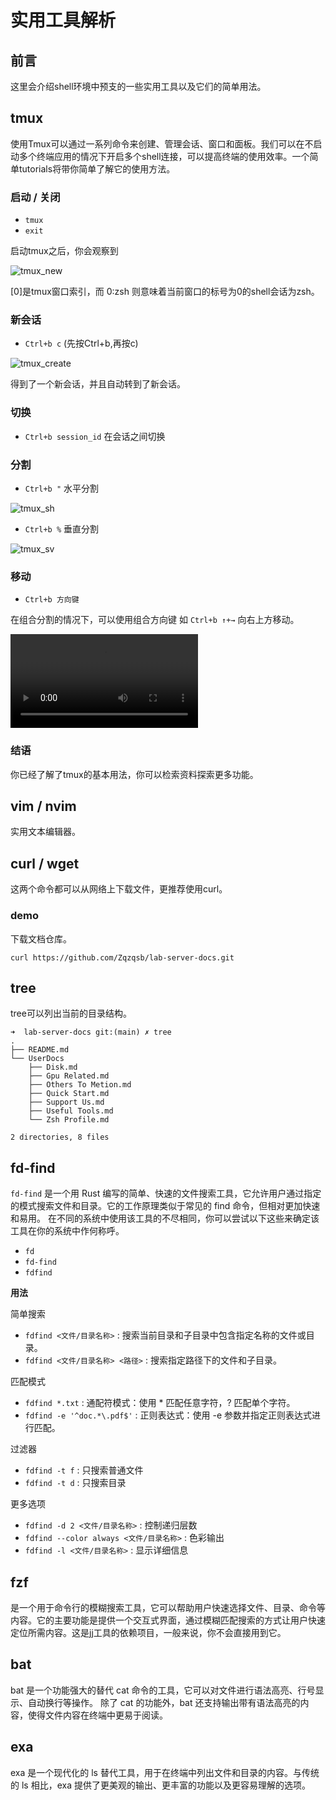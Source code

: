 # 实用工具解析

## 前言

这里会介绍shell环境中预支的一些实用工具以及它们的简单用法。

## tmux

使用Tmux可以通过一系列命令来创建、管理会话、窗口和面板。我们可以在不启动多个终端应用的情况下开启多个shell连接，可以提高终端的使用效率。一个简单tutorials将带你简单了解它的使用方法。

### 启动 / 关闭

+ `tmux`
+ `exit`

启动tmux之后，你会观察到

![tmux_new](https://alicloud-pic.oss-cn-shanghai.aliyuncs.com/NISL_docs/tmux/tmux_new.png)

\[0\]是tmux窗口索引，而 0:zsh 则意味着当前窗口的标号为0的shell会话为zsh。

### 新会话

+ `Ctrl+b c` (先按Ctrl+b,再按c)

![tmux_create](https://alicloud-pic.oss-cn-shanghai.aliyuncs.com/NISL_docs/tmux/tmux_create.png)

得到了一个新会话，并且自动转到了新会话。

### 切换

+ `Ctrl+b session_id` 在会话之间切换

### 分割

+ `Ctrl+b "` 水平分割

![tmux_sh](https://alicloud-pic.oss-cn-shanghai.aliyuncs.com/NISL_docs/tmux/split_horizontal.png)

+ `Ctrl+b %` 垂直分割 

![tmux_sv](https://alicloud-pic.oss-cn-shanghai.aliyuncs.com/NISL_docs/tmux/split_vertical.png)

### 移动

+ `Ctrl+b 方向键`

在组合分割的情况下，可以使用组合方向键 如 `Ctrl+b ↑+→` 向右上方移动。

![move_demo](https://alicloud-pic.oss-cn-shanghai.aliyuncs.com/NISL_docs/tmux/tmux_move_demo.mov)

### 结语

你已经了解了tmux的基本用法，你可以检索资料探索更多功能。

## vim / nvim

实用文本编辑器。

## curl / wget 

这两个命令都可以从网络上下载文件，更推荐使用curl。

### demo

下载文档仓库。

```shell
curl https://github.com/Zqzqsb/lab-server-docs.git
```

## tree

tree可以列出当前的目录结构。

```shell
➜  lab-server-docs git:(main) ✗ tree
.
├── README.md
└── UserDocs
    ├── Disk.md
    ├── Gpu Related.md
    ├── Others To Metion.md
    ├── Quick Start.md
    ├── Support Us.md
    ├── Useful Tools.md
    └── Zsh Profile.md

2 directories, 8 files
```

## fd-find

`fd-find` 是一个用 Rust 编写的简单、快速的文件搜索工具，它允许用户通过指定的模式搜索文件和目录。它的工作原理类似于常见的 find 命令，但相对更加快速和易用。
在不同的系统中使用该工具的不尽相同，你可以尝试以下这些来确定该工具在你的系统中作何称呼。

+ `fd`
+ `fd-find`
+ `fdfind`

**用法**

简单搜索

+ `fdfind <文件/目录名称>` :  搜索当前目录和子目录中包含指定名称的文件或目录。
+ `fdfind <文件/目录名称> <路径>` : 搜索指定路径下的文件和子目录。

匹配模式

+ `fdfind *.txt` : 通配符模式：使用 * 匹配任意字符，? 匹配单个字符。
+ `fdfind -e '^doc.*\.pdf$'` : 正则表达式：使用 -e 参数并指定正则表达式进行匹配。

过滤器

+ `fdfind -t f` : 只搜索普通文件
+ `fdfind -t d` : 只搜索目录

更多选项

+ `fdfind -d 2 <文件/目录名称>` : 控制递归层数
+ `fdfind --color always <文件/目录名称>` : 色彩输出
+ `fdfind -l <文件/目录名称>` : 显示详细信息

## fzf

是一个用于命令行的模糊搜索工具，它可以帮助用户快速选择文件、目录、命令等内容。它的主要功能是提供一个交互式界面，通过模糊匹配搜索的方式让用户快速定位所需内容。这是jj工具的依赖项目，一般来说，你不会直接用到它。

## bat

bat 是一个功能强大的替代 cat 命令的工具，它可以对文件进行语法高亮、行号显示、自动换行等操作。
除了 cat 的功能外，bat 还支持输出带有语法高亮的内容，使得文件内容在终端中更易于阅读。

## exa

exa 是一个现代化的 ls 替代工具，用于在终端中列出文件和目录的内容。与传统的 ls 相比，exa 提供了更美观的输出、更丰富的功能以及更容易理解的选项。
